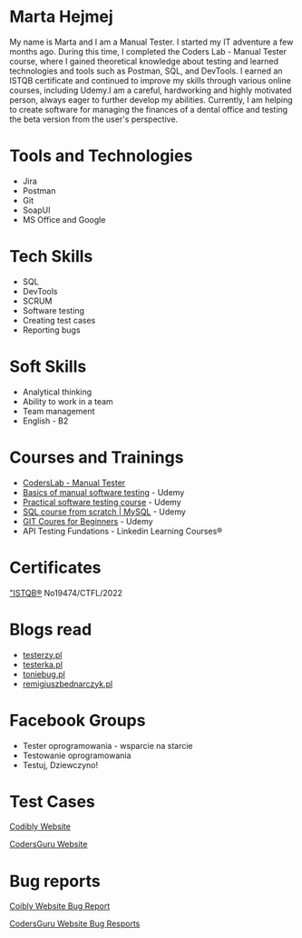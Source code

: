 # Marta Hejmej #

My name is Marta and I am a  Manual Tester. 
I started my IT adventure a few months ago. During this time, I completed the
Coders Lab - Manual Tester course, where I gained theoretical knowledge about
testing and learned technologies and tools such as Postman, SQL, and DevTools. 
I earned an ISTQB certificate and continued to improve my skills through various
online courses, including Udemy.I am a careful, hardworking and highly motivated
person, always eager to further develop my abilities. Currently, I am helping to
create software for managing the finances of a dental office and testing the beta
version from the user's perspective.

# Tools and Technologies #
 
* Jira
* Postman
* Git
* SoapUI
* MS Office and Google

# Tech Skills # 

* SQL
* DevTools
* SCRUM
* Software testing
* Creating test cases
* Reporting bugs

# Soft Skills #
* Analytical thinking
* Ability to work in a team
* Team management
* English - B2

# Courses and Trainings #

* [CodersLab - Manual Tester](https://coderslab.pl/pl/tester-manualny?utm_source=google&utm_medium=cpc&utm_campaign=TXT_BRAND_PRODUKTY&utm_content=OD_PODSTAW&utm_term=coders%20lab%20tester&utm_dvc=c_&utm_match=p&utm_pos=&utm_net=g&utm_plc=&id=124128705300&gclid=CjwKCAiA0JKfBhBIEiwAPhZXD_bVVBayC3dPuv0RQsCTOdT-6gwZ3zApVcJIhglZ0NxsOMiwQQsskxoCfSwQAvD_BwE&utm_adgroup=TEM&gclid=CjwKCAiA0JKfBhBIEiwAPhZXD_bVVBayC3dPuv0RQsCTOdT-6gwZ3zApVcJIhglZ0NxsOMiwQQsskxoCfSwQAvD_BwE)
* [Basics of manual software testing](https://www.udemy.com/course/kurs-testowania-oprogramowania/)  - Udemy
* [Practical software testing course](https://www.udemy.com/course/praktyczny-kurs-testowania-oprogramowania/) - Udemy 
* [SQL course from scratch | MySQL](https://www.udemy.com/course/kurs-sql-od-podstaw/) - Udemy
* [GIT Coures for Beginners](https://www.udemy.com/course/kurs-gita/) - Udemy
* API Testing Fundations - Linkedin Learning Courses®

# Certificates #

["ISTQB®](http://scr.istqb.org/?name=Hejmej&number=No19474%2FCTFL%2F2022&orderBy=relevancy&orderDirection=&dateStart=&dateEnd=&expiryStart=&expiryEnd=&certificationBody=&examProvider=&certificationLevel=&country=) No19474/CTFL/2022

# Blogs read #

* [testerzy.pl](https://testerzy.pl/)
* [testerka.pl](https://testerka.pl/)
* [toniebug.pl](https://www.toniebug.pl/#services)
* [remigiuszbednarczyk.pl](https://remigiuszbednarczyk.pl/)

# Facebook Groups #

* Tester oprogramowania - wsparcie na starcie
* Testowanie oprogramowania
* Testuj, Dziewczyno!

# Test Cases #

[Codibly Website](https://drive.google.com/file/d/1cep-yC145-oVg88FmIMQo0ZQ1CpRTr4W/view?usp=share_link)

[CodersGuru Website](https://drive.google.com/file/d/1Arj62HBPMA0BEY4r9lMNBj2mwwTQSQ3R/view?usp=share_link)

# Bug reports #

[Coibly Website Bug Report](https://drive.google.com/file/d/1f-SX1P9CxJIDJLmfJ-crcTRFdU47JHid/view?usp=share_link)

[CodersGuru Website Bug Resports](https://drive.google.com/file/d/10e2JYQWk2qzRJf6sv8j6HU6Xp36vpfdP/view?usp=share_link)








